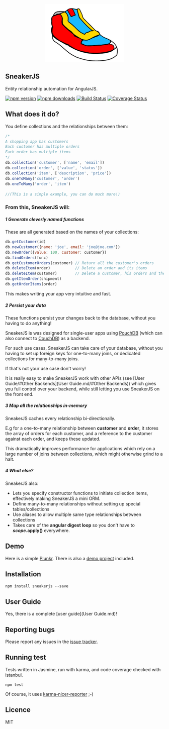 [npm-url]: https://npmjs/package/sneakerjs
[npm-version-image]: https://badge.fury.io/js/sneakerjs.svg
[npm-downloads-image]: https://img.shields.io/npm/dt/sneakerjs.svg
[travis-image]: https://img.shields.io/travis/andyhasit/SneakerJS.svg
[travis-url]: https://travis-ci.org/andyhasit/SneakerJS
[coveralls-image]: https://img.shields.io/coveralls/andyhasit/SneakerJS.svg
[coveralls-url]: https://coveralls.io/github/andyhasit/SneakerJS

<p align="center">
<img src="logo.gif" width="250">
</p>

## SneakerJS
Entity relationship automation for AngularJS.

[![npm version][npm-version-image]][npm-url]
[![npm downloads][npm-downloads-image]][npm-url]
[![Build Status][travis-image]][travis-url]
[![Coverage Status][coveralls-image]][coveralls-url]

## What does it do?

You define collections and the relationships between them:

```javascript
/*
A shopping app has customers
Each customer has multiple orders
Each order has multiple items
*/
db.collection('customer', ['name', 'email'])
db.collection('order', ['value', 'status'])
db.collection('item', ['description', 'price'])
db.oneToMany('customer', 'order')
db.oneToMany('order', 'item')

//(This is a simple example, you can do much more!)

```    
    
### From this, SneakerJS will:

##### 1 Generate cleverly named functions

These are all generated based on the names of your collections:

```javascript
db.getCustomer(id)
db.newCustomer({name: 'joe', email: 'joe@joe.com'})
db.newOrder({value: 100, customer: customer})
db.findOrders(func)      
db.getCustomerOrders(customer) // Return all the customer's orders
db.deleteItem(order)           // Delete an order and its items
db.deleteItem(customer)        // Delete a customer, his orders and their items
db.getItemOrder(shipment)
db.getOrderItems(order)
```

This makes writing your app very intuitive and fast.

##### 2 Persist your data

These functions persist your changes back to the database, without you having to do anything!

SneakerJS is was designed for single-user apps using [PouchDB](https://pouchdb.com/) (which can also connect to [CouchDB](http://couchdb.apache.org/)) as a backend.

For such use cases, SneakerJS can take care of your database, without you having to set up foreign keys for one-to-many joins, or dedicated collections for many-to-many joins.

If that's not your use case don't worry!

It is really easy to make SneakerJS work with other APIs (see [User Guide/#Other Backends](User Guide.md/#Other Backends)) which gives you full control over your backend, while still letting you use SneakerJS on the front end.

##### 3 Map all the relationships in-memory

SneakerJS caches every relationship bi-directionally. 

E.g for a one-to-many relationship between **customer** and **order**, it stores the array of orders for each customer, and a reference to the customer against each order, and keeps these updated.

This dramatically improves performance for applications which rely on a large number of joins between collections, which might otherwise grind to a halt.

##### 4 What else?

SneakerJS also:
  - Lets you specify constructor functions to initiate collection items, effectively making SneakerJS a mini ORM.
  - Define many-to-many relationships without setting up special tables/collections
  - Use aliases to allow multiple same type relationships between collections
  - Takes care of the **angular digest loop** so you don't have to **$scope.$apply()** everywhere.


## Demo

Here is a simple [Plunkr](https://embed.plnkr.co/KY2pgdSpg3KWxQrWQhSC/). 
There is also a [demo project](demos/demo_1) included.

## Installation

```shell
npm install sneakerjs --save
```

## User Guide

Yes, there is a complete [user guide](User Guide.md)!


## Reporting bugs

Please report any issues in the [issue tracker](https://github.com/andyhasit/SneakerJS/issues).

## Running test

Tests written in Jasmine, run with karma, and code coverage checked with istanbul.

    npm test

Of course, it uses [karma-nicer-reporter](https://github.com/andyhasit/karma-nicer-reporter) ;-)

## Licence

MIT

